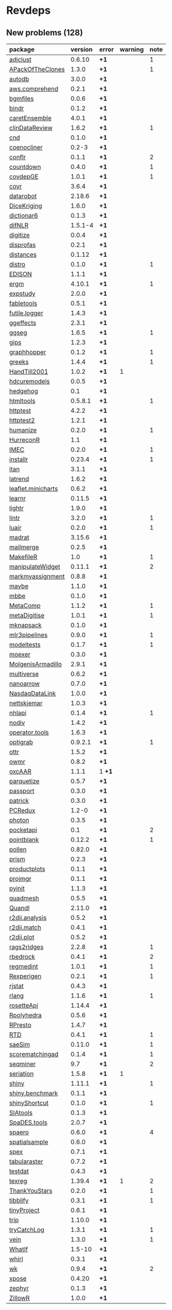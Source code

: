 # Revdeps

## New problems (128)

|package            |version |error    |warning |note |
|:------------------|:-------|:--------|:-------|:----|
|[adjclust](problems.md#adjclust)|0.6.10  |__+1__   |        |1    |
|[APackOfTheClones](problems.md#apackoftheclones)|1.3.0   |__+1__   |        |1    |
|[autodb](problems.md#autodb)|3.0.0   |__+1__   |        |     |
|[aws.comprehend](problems.md#awscomprehend)|0.2.1   |__+1__   |        |     |
|[bgmfiles](problems.md#bgmfiles)|0.0.6   |__+1__   |        |     |
|[bindr](problems.md#bindr)|0.1.2   |__+1__   |        |     |
|[caretEnsemble](problems.md#caretensemble)|4.0.1   |__+1__   |        |     |
|[clinDataReview](problems.md#clindatareview)|1.6.2   |__+1__   |        |1    |
|[cnd](problems.md#cnd)|0.1.0   |__+1__   |        |     |
|[coenocliner](problems.md#coenocliner)|0.2-3   |__+1__   |        |     |
|[conflr](problems.md#conflr)|0.1.1   |__+1__   |        |2    |
|[countdown](problems.md#countdown)|0.4.0   |__+1__   |        |1    |
|[covdepGE](problems.md#covdepge)|1.0.1   |__+1__   |        |1    |
|[covr](problems.md#covr)|3.6.4   |__+1__   |        |     |
|[datarobot](problems.md#datarobot)|2.18.6  |__+1__   |        |     |
|[DiceKriging](problems.md#dicekriging)|1.6.0   |__+1__   |        |     |
|[dictionar6](problems.md#dictionar6)|0.1.3   |__+1__   |        |     |
|[difNLR](problems.md#difnlr)|1.5.1-4 |__+1__   |        |     |
|[digitize](problems.md#digitize)|0.0.4   |__+1__   |        |     |
|[disprofas](problems.md#disprofas)|0.2.1   |__+1__   |        |     |
|[distances](problems.md#distances)|0.1.12  |__+1__   |        |     |
|[distro](problems.md#distro)|0.1.0   |__+1__   |        |1    |
|[EDISON](problems.md#edison)|1.1.1   |__+1__   |        |     |
|[ergm](problems.md#ergm)|4.10.1  |__+1__   |        |1    |
|[expstudy](problems.md#expstudy)|2.0.0   |__+1__   |        |     |
|[fabletools](problems.md#fabletools)|0.5.1   |__+1__   |        |     |
|[futile.logger](problems.md#futilelogger)|1.4.3   |__+1__   |        |     |
|[ggeffects](problems.md#ggeffects)|2.3.1   |__+1__   |        |     |
|[ggseg](problems.md#ggseg)|1.6.5   |__+1__   |        |1    |
|[gips](problems.md#gips)|1.2.3   |__+1__   |        |     |
|[graphhopper](problems.md#graphhopper)|0.1.2   |__+1__   |        |1    |
|[greeks](problems.md#greeks)|1.4.4   |__+1__   |        |1    |
|[HandTill2001](problems.md#handtill2001)|1.0.2   |__+1__   |1       |     |
|[hdcuremodels](problems.md#hdcuremodels)|0.0.5   |__+1__   |        |     |
|[hedgehog](problems.md#hedgehog)|0.1     |__+1__   |        |     |
|[htmltools](problems.md#htmltools)|0.5.8.1 |__+1__   |        |1    |
|[httptest](problems.md#httptest)|4.2.2   |__+1__   |        |     |
|[httptest2](problems.md#httptest2)|1.2.1   |__+1__   |        |     |
|[humanize](problems.md#humanize)|0.2.0   |__+1__   |        |1    |
|[HurreconR](problems.md#hurreconr)|1.1     |__+1__   |        |     |
|[IMEC](problems.md#imec)|0.2.0   |__+1__   |        |1    |
|[installr](problems.md#installr)|0.23.4  |__+1__   |        |1    |
|[itan](problems.md#itan)|3.1.1   |__+1__   |        |     |
|[latrend](problems.md#latrend)|1.6.2   |__+1__   |        |     |
|[leaflet.minicharts](problems.md#leafletminicharts)|0.6.2   |__+1__   |        |     |
|[learnr](problems.md#learnr)|0.11.5  |__+1__   |        |     |
|[lightr](problems.md#lightr)|1.9.0   |__+1__   |        |     |
|[lintr](problems.md#lintr)|3.2.0   |__+1__   |        |1    |
|[luajr](problems.md#luajr)|0.2.0   |__+1__   |        |1    |
|[madrat](problems.md#madrat)|3.15.6  |__+1__   |        |     |
|[mailmerge](problems.md#mailmerge)|0.2.5   |__+1__   |        |     |
|[MakefileR](problems.md#makefiler)|1.0     |__+1__   |        |1    |
|[manipulateWidget](problems.md#manipulatewidget)|0.11.1  |__+1__   |        |2    |
|[markmyassignment](problems.md#markmyassignment)|0.8.8   |__+1__   |        |     |
|[maybe](problems.md#maybe)|1.1.0   |__+1__   |        |     |
|[mbbe](problems.md#mbbe)|0.1.0   |__+1__   |        |     |
|[MetaComp](problems.md#metacomp)|1.1.2   |__+1__   |        |1    |
|[metaDigitise](problems.md#metadigitise)|1.0.1   |__+1__   |        |1    |
|[mknapsack](problems.md#mknapsack)|0.1.0   |__+1__   |        |     |
|[mlr3pipelines](problems.md#mlr3pipelines)|0.9.0   |__+1__   |        |1    |
|[modeltests](problems.md#modeltests)|0.1.7   |__+1__   |        |1    |
|[moexer](problems.md#moexer)|0.3.0   |__+1__   |        |     |
|[MolgenisArmadillo](problems.md#molgenisarmadillo)|2.9.1   |__+1__   |        |     |
|[multiverse](problems.md#multiverse)|0.6.2   |__+1__   |        |     |
|[nanoarrow](problems.md#nanoarrow)|0.7.0   |__+1__   |        |     |
|[NasdaqDataLink](problems.md#nasdaqdatalink)|1.0.0   |__+1__   |        |     |
|[nettskjemar](problems.md#nettskjemar)|1.0.3   |__+1__   |        |     |
|[nhlapi](problems.md#nhlapi)|0.1.4   |__+1__   |        |1    |
|[nodiv](problems.md#nodiv)|1.4.2   |__+1__   |        |     |
|[operator.tools](problems.md#operatortools)|1.6.3   |__+1__   |        |     |
|[optigrab](problems.md#optigrab)|0.9.2.1 |__+1__   |        |1    |
|[ottr](problems.md#ottr)|1.5.2   |__+1__   |        |     |
|[owmr](problems.md#owmr)|0.8.2   |__+1__   |        |     |
|[oxcAAR](problems.md#oxcaar)|1.1.1   |1 __+1__ |        |     |
|[parquetize](problems.md#parquetize)|0.5.7   |__+1__   |        |     |
|[passport](problems.md#passport)|0.3.0   |__+1__   |        |     |
|[patrick](problems.md#patrick)|0.3.0   |__+1__   |        |     |
|[PCRedux](problems.md#pcredux)|1.2-0   |__+1__   |        |     |
|[photon](problems.md#photon)|0.3.5   |__+1__   |        |     |
|[pocketapi](problems.md#pocketapi)|0.1     |__+1__   |        |2    |
|[pointblank](problems.md#pointblank)|0.12.2  |__+1__   |        |1    |
|[pollen](problems.md#pollen)|0.82.0  |__+1__   |        |     |
|[prism](problems.md#prism)|0.2.3   |__+1__   |        |     |
|[productplots](problems.md#productplots)|0.1.1   |__+1__   |        |     |
|[projmgr](problems.md#projmgr)|0.1.1   |__+1__   |        |     |
|[pyinit](problems.md#pyinit)|1.1.3   |__+1__   |        |     |
|[quadmesh](problems.md#quadmesh)|0.5.5   |__+1__   |        |     |
|[Quandl](problems.md#quandl)|2.11.0  |__+1__   |        |     |
|[r2dii.analysis](problems.md#r2diianalysis)|0.5.2   |__+1__   |        |     |
|[r2dii.match](problems.md#r2diimatch)|0.4.1   |__+1__   |        |     |
|[r2dii.plot](problems.md#r2diiplot)|0.5.2   |__+1__   |        |     |
|[rags2ridges](problems.md#rags2ridges)|2.2.8   |__+1__   |        |1    |
|[rbedrock](problems.md#rbedrock)|0.4.1   |__+1__   |        |2    |
|[regmedint](problems.md#regmedint)|1.0.1   |__+1__   |        |1    |
|[Rexperigen](problems.md#rexperigen)|0.2.1   |__+1__   |        |1    |
|[rjstat](problems.md#rjstat)|0.4.3   |__+1__   |        |     |
|[rlang](problems.md#rlang)|1.1.6   |__+1__   |        |1    |
|[rosetteApi](problems.md#rosetteapi)|1.14.4  |__+1__   |        |     |
|[Rpolyhedra](problems.md#rpolyhedra)|0.5.6   |__+1__   |        |     |
|[RPresto](problems.md#rpresto)|1.4.7   |__+1__   |        |     |
|[RTD](problems.md#rtd)|0.4.1   |__+1__   |        |1    |
|[saeSim](problems.md#saesim)|0.11.0  |__+1__   |        |1    |
|[scorematchingad](problems.md#scorematchingad)|0.1.4   |__+1__   |        |1    |
|[seqminer](problems.md#seqminer)|9.7     |__+1__   |        |2    |
|[seriation](problems.md#seriation)|1.5.8   |__+1__   |1       |     |
|[shiny](problems.md#shiny)|1.11.1  |__+1__   |        |1    |
|[shiny.benchmark](problems.md#shinybenchmark)|0.1.1   |__+1__   |        |     |
|[shinyShortcut](problems.md#shinyshortcut)|0.1.0   |__+1__   |        |1    |
|[SIAtools](problems.md#siatools)|0.1.3   |__+1__   |        |     |
|[SpaDES.tools](problems.md#spadestools)|2.0.7   |__+1__   |        |     |
|[spaero](problems.md#spaero)|0.6.0   |__+1__   |        |4    |
|[spatialsample](problems.md#spatialsample)|0.6.0   |__+1__   |        |     |
|[spex](problems.md#spex)|0.7.1   |__+1__   |        |     |
|[tabularaster](problems.md#tabularaster)|0.7.2   |__+1__   |        |     |
|[testdat](problems.md#testdat)|0.4.3   |__+1__   |        |     |
|[texreg](problems.md#texreg)|1.39.4  |__+1__   |1       |2    |
|[ThankYouStars](problems.md#thankyoustars)|0.2.0   |__+1__   |        |1    |
|[tibblify](problems.md#tibblify)|0.3.1   |__+1__   |        |1    |
|[tinyProject](problems.md#tinyproject)|0.6.1   |__+1__   |        |     |
|[trip](problems.md#trip)|1.10.0  |__+1__   |        |     |
|[tryCatchLog](problems.md#trycatchlog)|1.3.1   |__+1__   |        |1    |
|[vein](problems.md#vein)|1.3.0   |__+1__   |        |1    |
|[WhatIf](problems.md#whatif)|1.5-10  |__+1__   |        |     |
|[whirl](problems.md#whirl)|0.3.1   |__+1__   |        |     |
|[wk](problems.md#wk)|0.9.4   |__+1__   |        |2    |
|[xpose](problems.md#xpose)|0.4.20  |__+1__   |        |     |
|[zephyr](problems.md#zephyr)|0.1.3   |__+1__   |        |     |
|[ZillowR](problems.md#zillowr)|1.0.0   |__+1__   |        |     |

